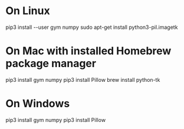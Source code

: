 # On Linux
pip3 install --user gym numpy
sudo apt-get install python3-pil.imagetk

# On Mac with installed Homebrew package manager
pip3 install gym numpy
pip3 install Pillow
brew install python-tk

# On Windows
pip3 install gym numpy
pip3 install Pillow